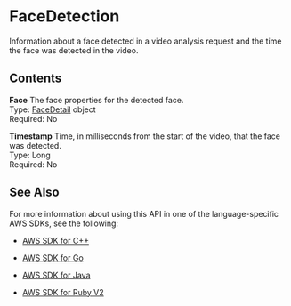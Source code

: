 # FaceDetection<a name="API_FaceDetection"></a>

Information about a face detected in a video analysis request and the time the face was detected in the video\. 

## Contents<a name="API_FaceDetection_Contents"></a>

 **Face**   <a name="rekognition-Type-FaceDetection-Face"></a>
The face properties for the detected face\.  
Type: [FaceDetail](API_FaceDetail.md) object  
Required: No

 **Timestamp**   <a name="rekognition-Type-FaceDetection-Timestamp"></a>
Time, in milliseconds from the start of the video, that the face was detected\.  
Type: Long  
Required: No

## See Also<a name="API_FaceDetection_SeeAlso"></a>

For more information about using this API in one of the language\-specific AWS SDKs, see the following:

+  [AWS SDK for C\+\+](http://docs.aws.amazon.com/goto/SdkForCpp/rekognition-2016-06-27/FaceDetection) 

+  [AWS SDK for Go](http://docs.aws.amazon.com/goto/SdkForGoV1/rekognition-2016-06-27/FaceDetection) 

+  [AWS SDK for Java](http://docs.aws.amazon.com/goto/SdkForJava/rekognition-2016-06-27/FaceDetection) 

+  [AWS SDK for Ruby V2](http://docs.aws.amazon.com/goto/SdkForRubyV2/rekognition-2016-06-27/FaceDetection) 